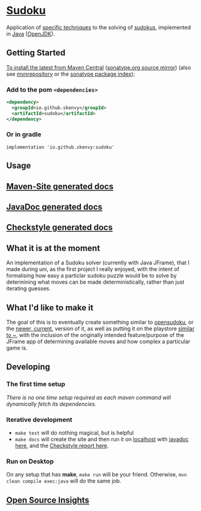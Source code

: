 # [Sudoku](https://github.com/Skenvy/Sudoku)
Application of [specific techniques](https://sudoku.com/sudoku-rules/) to the solving of [sudokus](https://en.wikipedia.org/wiki/Sudoku), implemented in [Java](https://www.java.com/) ([OpenJDK](https://openjdk.org/)).
## Getting Started
[To install the latest from Maven Central](https://repo1.maven.org/maven2/io/github/skenvy/sudoku/) ([sonatype.org source mirror](https://s01.oss.sonatype.org/content/repositories/releases/io/github/skenvy/sudoku/)) (also see [mvnrepository](https://mvnrepository.com/artifact/io.github.skenvy/sudoku) or the [sonatype package index](https://search.maven.org/artifact/io.github.skenvy/sudoku));
### Add to the pom `<dependencies>`
```xml
<dependency>
  <groupId>io.github.skenvy</groupId>
  <artifactId>sudoku</artifactId>
</dependency>
```
### Or in gradle
```
implementation 'io.github.skenvy:sudoku'
```
## Usage
<TODO>

## [Maven-Site generated docs](https://skenvy.github.io/Sudoku/)
## [JavaDoc generated docs](https://skenvy.github.io/Sudoku/apidocs/io/github/skenvy/package-summary.html)
## [Checkstyle generated docs](https://skenvy.github.io/Sudoku/checkstyle.html)
## What it is at the moment
An implementation of a Sudoku solver (currently with Java JFrame), that I made during uni, as the first project I really enjoyed, with the intent of formalising how easy a particlar sudoku puzzle would be to solve by determining what moves can be made deterministically, rather than just iterating guesses.
## What I'd like to make it
The goal of this is to eventually create something similar to [opensudoku](https://github.com/romario333/opensudoku), or the [newer, current](https://github.com/ogarcia/opensudoku), version of it, as well as putting it on the playstore [similar to ~](https://play.google.com/store/apps/details?id=org.moire.opensudoku), with the inclusion of the originally intended feature/purpose of the JFrame app of determining available moves and how complex a particular game is.
## Developing
### The first time setup
_There is no one time setup required as each maven command will dynamically fetch its dependencies._
### Iterative development
* `make test` will do nothing magical, but is helpful
* `make docs` will create the site and then run it on [localhost](http://localhost:8080) with [javadoc here](http://localhost:8080/apidocs/io/github/skenvy/package-summary.html), and the [Checkstyle report here](http://localhost:8080/checkstyle.html).
### Run on Desktop
On any setup that has **make**, `make run` will be your friend. Otherwise, `mvn clean compile exec:java` will do the same job.
## [Open Source Insights](https://deps.dev/maven/io.github.skenvy%3Asudoku)
